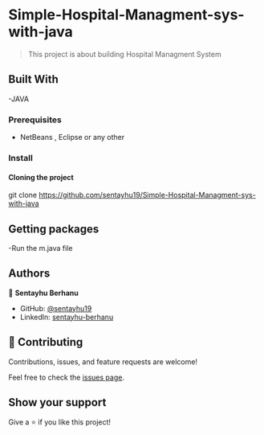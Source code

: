 # Simple-Hospital-Managment-sys-with-java

> This project is about building Hospital Managment System


## Built With

-JAVA

### Prerequisites

- NetBeans , Eclipse or any other 

### Install

#### Cloning the project

git clone https://github.com/sentayhu19/Simple-Hospital-Managment-sys-with-java <Your-Build-Directory>

## Getting packages
  
-Run the m.java file 

## Authors

👤 **Sentayhu Berhanu**

- GitHub: [@sentayhu19](https://github.com/sentayhu19)
- LinkedIn: [sentayhu-berhanu](https://www.linkedin.com/in/sentayhu-berhanu-6376579a/)

## 🤝 Contributing

Contributions, issues, and feature requests are welcome!

Feel free to check the [issues page](https://github.com/sentayhu19/Portfolio-setup-and-mobile-version-skeleton/issues).

## Show your support

Give a ⭐️ if you like this project!
